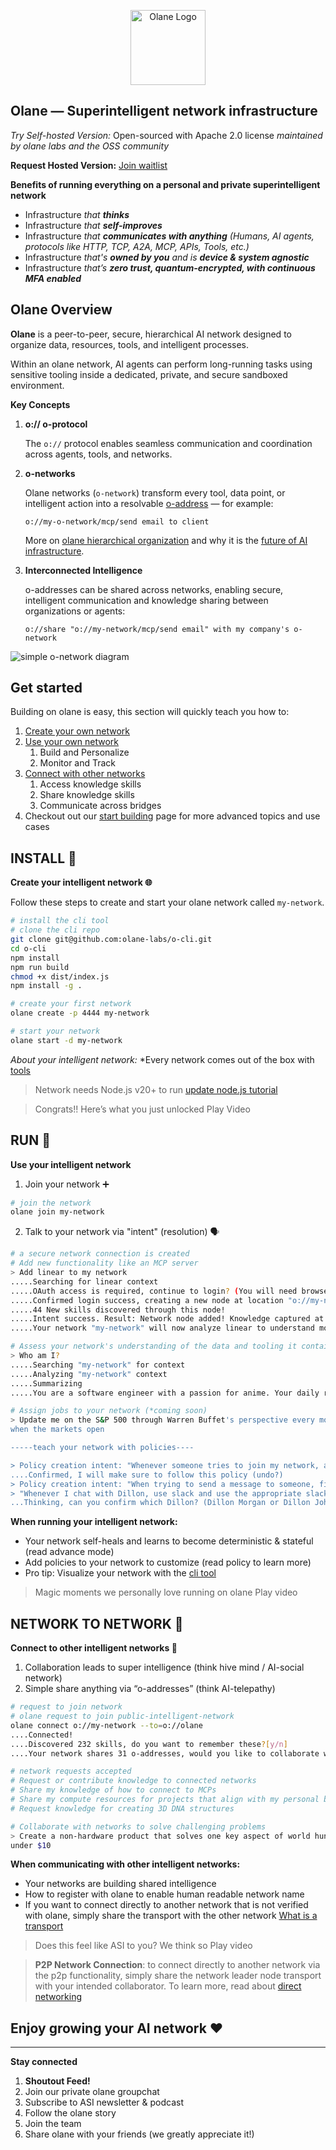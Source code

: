 <p align="center">
  <img src="/docs/assets/logo-white.png" width="120" alt="Olane Logo">
</p>

## Olane — Superintelligent network infrastructure

*Try Self-hosted Version:* 
Open-sourced with Apache 2.0 license *maintained by olane labs and the OSS community* 

**Request Hosted Version:**
[Join waitlist](https://olane.com)

**Benefits of running everything on a personal and private superintelligent network**

- Infrastructure *that **thinks***
- Infrastructure *that **self-improves***
- Infrastructure *that **communicates with anything**
(Humans, AI agents, protocols like HTTP, TCP, A2A, MCP, APIs, Tools, etc.)*
- Infrastructure *that's **owned by you** and is **device & system agnostic***
- Infrastructure *that’s **zero trust, quantum-encrypted, with continuous MFA enabled***

## Olane Overview

**Olane** is a peer-to-peer, secure, hierarchical AI network designed to organize data, resources, tools, and intelligent processes.

Within an olane network, AI agents can perform long-running tasks using sensitive tooling inside a dedicated, private, and secure sandboxed environment.

**Key Concepts**

1. **o:// o-protocol**
    
    The `o://` protocol enables seamless communication and coordination across agents, tools, and networks.
    
2. **o-networks**
    
    Olane networks (`o-network`) transform every tool, data point, or intelligent action into a resolvable [o-address](https://github.com/olane-labs/o-protocol-private) — for example:
    
    `o://my-o-network/mcp/send email to client`

    More on [olane hierarchical organization](/docs/NETWORK_HIERARCHY.md) and why it is the [future of AI infrastructure](/docs/FUTURE_AI_INFRA.md).
    
3. **Interconnected Intelligence**
    
    o-addresses can be shared across networks, enabling secure, intelligent communication and knowledge sharing between organizations or agents:
    
    `o://share "o://my-network/mcp/send email" with my company's o-network`
    
![simple o-network diagram](/docs/assets/simple-network.png)

## **Get started**

Building on olane is easy, this section will quickly teach you how to:

1. [Create your own network](#create-a-network)
2. [Use your own network](#use-your-network)
    1. Build and Personalize
    2. Monitor and Track
3. [Connect with other networks](#learning)
    1. Access knowledge skills
    2. Share knowledge skills
    3. Communicate across bridges
4. Checkout out our [start building](/docs/START_BUILDING.md) page for more advanced topics and use cases

## **INSTALL 🎉**

**Create your intelligent network 🌐**

Follow these steps to create and start your olane network called `my-network`. 

```bash
# install the cli tool
# clone the cli repo
git clone git@github.com:olane-labs/o-cli.git
cd o-cli
npm install
npm run build
chmod +x dist/index.js
npm install -g .

# create your first network
olane create -p 4444 my-network

# start your network
olane start -d my-network
```

*About your intelligent network:*
*Every network comes out of the box with [tools](https://github.com/olane-labs/o-network-private/blob/main) 

>Network needs Node.js v20+ to run [update node.js tutorial](/docs/UPDATE_NODEJS.md)

> Congrats!! 
Here’s what you just unlocked
Play Video
> 

## RUN 🏃

**Use your intelligent network**

1. Join your network ➕
```bash
# join the network
olane join my-network
```
2. Talk to your network via "intent" (resolution) 🗣️

```bash
# a secure network connection is created
# Add new functionality like an MCP server
> Add linear to my network
.....Searching for linear context
.....OAuth access is required, continue to login? (You will need browser access)
.....Confirmed login success, creating a new node at location "o://my-network/mcp/linear"
.....44 New skills discovered through this node!
.....Intent success. Result: Network node added! Knowledge captured at o://plan/12345678910
.....Your network "my-network" will now analyze linear to understand more about it and how you use it.

# Assess your network's understanding of the data and tooling it contains
> Who am I?
.....Searching "my-network" for context
.....Analyzing "my-network" context
.....Summarizing
.....You are a software engineer with a passion for anime. Your daily routine revolves around a mixture of client projects.... 

# Assign jobs to your network (*coming soon)
> Update me on the S&P 500 through Warren Buffet's perspective every morning 
when the markets open

-----teach your network with policies----

> Policy creation intent: "Whenever someone tries to join my network, ask me first"
....Confirmed, I will make sure to follow this policy (undo?)
> Policy creation intent: "When trying to send a message to someone, first check my contact list for their phone number"
> "Whenever I chat with Dillon, use slack and use the appropriate slack thread"
...Thinking, can you confirm which Dillon? (Dillon Morgan or Dillon Johnson)
```

**When running your intelligent network:**
- Your network self-heals and learns to become deterministic & stateful (read advance mode)
- Add policies to your network to customize (read policy to learn more)
- Pro tip: Visualize your network with the [cli tool](/docs/CLI.md)

> Magic moments we personally love 
running on olane
Play video
> 

## **NETWORK TO NETWORK 🛜**

**Connect to other intelligent networks 🧠**

1. Collaboration leads to super intelligence (think hive mind / AI-social network)
2. Simple share anything via “o-addresses” (think AI-telepathy)

```bash
# request to join network
# olane request to join public-intelligent-network
olane connect o://my-network --to=o://olane
....Connected!
....Discovered 232 skills, do you want to remember these?[y/n]
....Your network shares 31 o-addresses, would you like to collaborate with olane to help with intents involving these addresses in the future?

# network requests accepted
# Request or contribute knowledge to connected networks
# Share my knowledge of how to connect to MCPs
# Share my compute resources for projects that align with my personal beliefs
# Request knowledge for creating 3D DNA structures

# Collaborate with networks to solve challenging problems
> Create a non-hardware product that solves one key aspect of world hunger for 
under $10
```

**When communicating with other intelligent networks:**
- Your networks are building shared intelligence
- How to register with olane to enable human readable network name
- If you want to connect directly to another network that is not verified with olane, simply share the transport with the other network [What is a transport](url)

> Does this feel like ASI to you?
We think so
Play video
> 

> **P2P Network Connection**: to connect directly to another network via the p2p functionality, simply share the network leader node transport with your intended collaborator. To learn more, read about [direct networking](/docs/DIRECT_NETWORKING.md)

## Enjoy growing your AI network ❤️

---

**Stay connected**

1. **Shoutout Feed!**
2. Join our private olane groupchat
3. Subscribe to ASI newsletter & podcast
4. Follow the olane story
5. Join the team
6. Share olane with your friends (we greatly appreciate it!)

